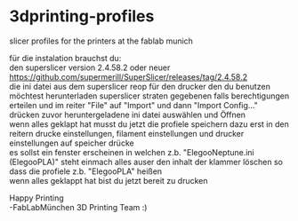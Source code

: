 # 3dprinting-profiles
slicer profiles for the printers at the fablab munich

für die instalation brauchst du:  
den superslicer version 2.4.58.2 oder neuer https://github.com/supermerill/SuperSlicer/releases/tag/2.4.58.2  
die ini datei aus dem superslicer reop für den drucker den du benutzen möchtest herunterladen 
superslicer straten gegebenen falls berechtigungen erteilen und im reiter "File" auf "Import" und dann "Import Config..." drücken zuvor heruntergeladene ini datei auswählen und Öffnen  
wenn alles geklapt hat musst du jetzt die profiele speichern dazu erst in den reitern drucke einstellungen, filament einstellungen und drucker einstellungen auf speicher drücke    
es sollst ein fenster erscheinen in welchen z.b. "ElegooNeptune.ini (ElegooPLA)" steht einmach alles auser den inhalt der klammer löschen so dass die profiele z.b. "ElegooPLA" heißen  
wenn alles geklappt hat bist du jetzt bereit zu drucken   


Happy Printing   
-FabLabMünchen 3D Printing Team :)
